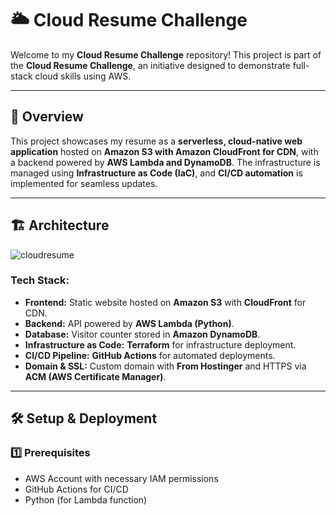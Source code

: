 # 🌥️ Cloud Resume Challenge  

Welcome to my **Cloud Resume Challenge** repository! This project is part of the **Cloud Resume Challenge**, an initiative designed to demonstrate full-stack cloud skills using AWS.  

---

## 🚀 Overview  

This project showcases my resume as a **serverless, cloud-native web application** hosted on **Amazon S3 with Amazon CloudFront for CDN**, with a backend powered by **AWS Lambda and DynamoDB**. The infrastructure is managed using **Infrastructure as Code (IaC)**, and **CI/CD automation** is implemented for seamless updates.  

---

## 🏗️ Architecture  
![cloudresume](https://github.com/user-attachments/assets/0b7dac7b-6836-4734-a742-9a9b6a7070f1)


### **Tech Stack:**  
- **Frontend:** Static website hosted on **Amazon S3** with **CloudFront** for CDN.  
- **Backend:** API powered by **AWS Lambda (Python)**.  
- **Database:** Visitor counter stored in **Amazon DynamoDB**.  
- **Infrastructure as Code:** **Terraform** for infrastructure deployment.  
- **CI/CD Pipeline:** **GitHub Actions** for automated deployments.  
- **Domain & SSL:** Custom domain with **From Hostinger** and HTTPS via **ACM (AWS Certificate Manager)**.  

---

## 🛠️ Setup & Deployment  

### **1️⃣ Prerequisites**  
- AWS Account with necessary IAM permissions  
- GitHub Actions for CI/CD  
- Python (for Lambda function)  

